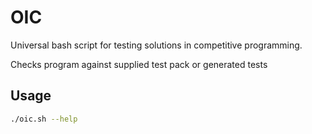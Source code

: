 # OIC
Universal bash script for testing solutions in competitive programming.

Checks program against supplied test pack or generated tests

## Usage

```bash
./oic.sh --help
```